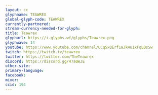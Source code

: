 ```yaml
---
layout: cc
glyphname: TEAWREX
global-glyph-code: TEAWREX
currently-partnered: 
stream-currency-needed-for-glyph: 
title: Teawrex
glyphurl: https://i.glyphs.wf/glyphs/Teawrex.png
glyphwave: 14
youtube: https://www.youtube.com/channel/UCqSxQErf1aJk4u1xFqLQsSw
twitch: https://twitch.tv/teawrex
twitter: https://twitter.com/TheTeawrex
discord: https://discord.gg/47aQeJE
other-site: 
primary-language: 
facebook: 
mixer: 
ccid: 194
---
```


